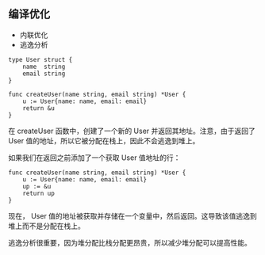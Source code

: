 
## 编译优化

- 内联优化
- 逃逸分析


```golang
type User struct {
    name  string
    email string
}

func createUser(name string, email string) *User {
    u := User{name: name, email: email}
    return &u
}
```

在 createUser 函数中，创建了一个新的 User 并返回其地址。注意，由于返回了 User 值的地址，所以它被分配在栈上，因此不会逃逸到堆上。

如果我们在返回之前添加了一个获取 User 值地址的行：

```golang
func createUser(name string, email string) *User {
    u := User{name: name, email: email}
    up := &u
    return up
}
```

现在， User 值的地址被获取并存储在一个变量中，然后返回。这导致该值逃逸到堆上而不是分配在栈上。

逃逸分析很重要，因为堆分配比栈分配更昂贵，所以减少堆分配可以提高性能。
